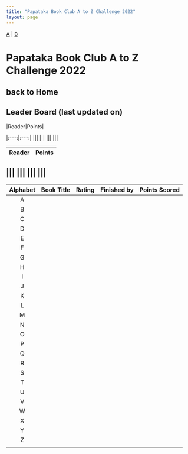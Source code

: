 ```yaml
---
title: "Papataka Book Club A to Z Challenge 2022"
layout: page
---
```

[A](https://www.youtube.com/feed/library) | [B](https://www.youtube.com/feed/library)


# Papataka Book Club A to Z Challenge 2022
back to Home
------------------------------------
## Leader Board (last updated on)
|Reader|Points|

|:---:|:---:|
|||
|||
|||
|||

|Reader|Points|
|:---:|:---:|

|||
|||
|||
|||
---------------
| Alphabet  | Book Title  | Rating |Finished by  | Points Scored  | 
|:---:|---|---|---|---|
| A |   |   |   |   |
| B |   |   |   |   |
| C |   |   |   |   |
| D  |   |   |   |   |
| E  |   |   |   |   |
|  F |   |   |   |   |
|  G |   |   |   |   |
| H  |   |   |   |   |
| I  |   |   |   |   |
| J  |   |   |   |   |
| K  |   |   |   |   |
|  L |   |   |   |   |
|  M |   |   |   |   |
|  N |   |   |   |   |
| O  |   |   |   |   |
| P  |   |   |   |   |
| Q  |   |   |   |   |
| R  |   |   |   |   |
| S  |   |   |   |   |
| T  |   |   |   |   |
| U  |   |   |   |   |
| V  |   |   |   |   |
| W  |   |   |   |   |
| X  |   |   |   |   |
| Y  |   |   |   |   |
| Z  |   |   |   |   |
|   |   |   |   |   |


